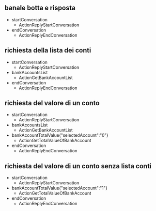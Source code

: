 ## banale botta e risposta
  * startConversation
    - ActionReplyStartConversation
  * endConversation
    - ActionReplyEndConversation

## richiesta della lista dei conti
  * startConversation
    - ActionReplyStartConversation
  * bankAccountsList
    - ActionGetBankAccountList
  * endConversation
    - ActionReplyEndConversation

## richiesta del valore di un conto
  * startConversation
    - ActionReplyStartConversation
  * bankAccountsList
    - ActionGetBankAccountList
  * bankAccountTotalValue{"selectedAccount":"0"}
    - ActionGetTotalValueOfBankAccount
  * endConversation
    - ActionReplyEndConversation

## richiesta del valore di un conto senza lista conti
  * startConversation
    - ActionReplyStartConversation
  * bankAccountTotalValue{"selectedAccount":"1"}
    - ActionGetTotalValueOfBankAccount
  * endConversation
    - ActionReplyEndConversation
